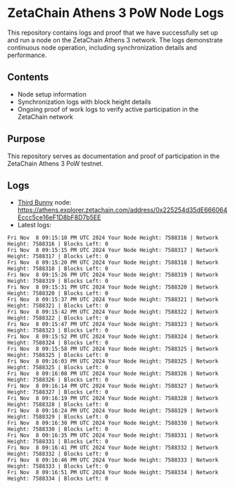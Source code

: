 # ZetaChain Athens 3 PoW Node Logs
This repository contains logs and proof that we have successfully set up and run a node on the ZetaChain Athens 3 network. The logs demonstrate continuous node operation, including synchronization details and performance.

## Contents
- Node setup information
- Synchronization logs with block height details
- Ongoing proof of work logs to verify active participation in the ZetaChain network

## Purpose
This repository serves as documentation and proof of participation in the ZetaChain Athens 3 PoW testnet.

## Logs

- [Third Bunny](https://thirdbunny.xyz/) node: https://athens.explorer.zetachain.com/address/0x225254d35dE666064Eccc5ce16eF1D8bF8D7b5EE
- Latest logs:
```
Fri Nov  8 09:15:10 PM UTC 2024 Your Node Height: 7588316 | Network Height: 7588316 | Blocks Left: 0
Fri Nov  8 09:15:15 PM UTC 2024 Your Node Height: 7588317 | Network Height: 7588317 | Blocks Left: 0
Fri Nov  8 09:15:20 PM UTC 2024 Your Node Height: 7588318 | Network Height: 7588318 | Blocks Left: 0
Fri Nov  8 09:15:26 PM UTC 2024 Your Node Height: 7588319 | Network Height: 7588319 | Blocks Left: 0
Fri Nov  8 09:15:31 PM UTC 2024 Your Node Height: 7588320 | Network Height: 7588320 | Blocks Left: 0
Fri Nov  8 09:15:37 PM UTC 2024 Your Node Height: 7588321 | Network Height: 7588321 | Blocks Left: 0
Fri Nov  8 09:15:42 PM UTC 2024 Your Node Height: 7588322 | Network Height: 7588322 | Blocks Left: 0
Fri Nov  8 09:15:47 PM UTC 2024 Your Node Height: 7588323 | Network Height: 7588323 | Blocks Left: 0
Fri Nov  8 09:15:52 PM UTC 2024 Your Node Height: 7588324 | Network Height: 7588324 | Blocks Left: 0
Fri Nov  8 09:15:58 PM UTC 2024 Your Node Height: 7588325 | Network Height: 7588325 | Blocks Left: 0
Fri Nov  8 09:16:03 PM UTC 2024 Your Node Height: 7588325 | Network Height: 7588325 | Blocks Left: 0
Fri Nov  8 09:16:08 PM UTC 2024 Your Node Height: 7588326 | Network Height: 7588326 | Blocks Left: 0
Fri Nov  8 09:16:14 PM UTC 2024 Your Node Height: 7588327 | Network Height: 7588327 | Blocks Left: 0
Fri Nov  8 09:16:19 PM UTC 2024 Your Node Height: 7588328 | Network Height: 7588328 | Blocks Left: 0
Fri Nov  8 09:16:24 PM UTC 2024 Your Node Height: 7588329 | Network Height: 7588329 | Blocks Left: 0
Fri Nov  8 09:16:30 PM UTC 2024 Your Node Height: 7588330 | Network Height: 7588330 | Blocks Left: 0
Fri Nov  8 09:16:35 PM UTC 2024 Your Node Height: 7588331 | Network Height: 7588331 | Blocks Left: 0
Fri Nov  8 09:16:41 PM UTC 2024 Your Node Height: 7588332 | Network Height: 7588332 | Blocks Left: 0
Fri Nov  8 09:16:46 PM UTC 2024 Your Node Height: 7588333 | Network Height: 7588333 | Blocks Left: 0
Fri Nov  8 09:16:51 PM UTC 2024 Your Node Height: 7588334 | Network Height: 7588334 | Blocks Left: 0
```
